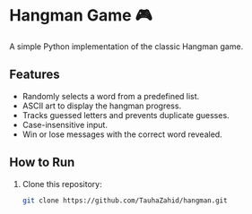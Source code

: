 # Hangman Game 🎮

A simple Python implementation of the classic Hangman game.

## Features
- Randomly selects a word from a predefined list.
- ASCII art to display the hangman progress.
- Tracks guessed letters and prevents duplicate guesses.
- Case-insensitive input.
- Win or lose messages with the correct word revealed.

## How to Run
1. Clone this repository:
   ```bash
   git clone https://github.com/TauhaZahid/hangman.git
